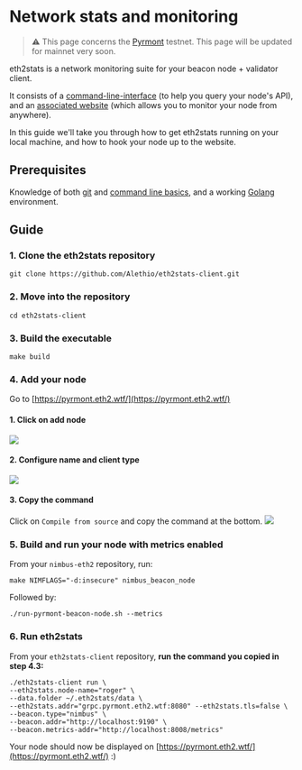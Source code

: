 # Network stats and monitoring

> ⚠️  This page concerns the [Pyrmont](https://pyrmont.launchpad.ethereum.org/) testnet. This page will be updated for mainnet very soon.

eth2stats is a network monitoring suite for your beacon node + validator client.

It consists of a [command-line-interface](https://github.com/Alethio/eth2stats-client) (to help you query your node's API), and an [associated website](https://eth2stats.io/medalla-testnet) (which allows you to monitor your node from anywhere).

In this guide we'll take you through how to get eth2stats running on your local machine, and how to hook your node up to the website.

## Prerequisites

Knowledge of both [git](https://www.learnenough.com/git-tutorial/getting_started) and [command line basics](https://www.learnenough.com/command-line-tutorial/basics), and a working [Golang](https://golang.org/dl/) environment.

## Guide

### 1. Clone the eth2stats repository

```
git clone https://github.com/Alethio/eth2stats-client.git
```

### 2. Move into the repository

```
cd eth2stats-client
```

### 3. Build the executable

```
make build
```

### 4. Add your node

Go to [https://pyrmont.eth2.wtf/](https://pyrmont.eth2.wtf/)


#### 1. Click on add node
![](https://i.imgur.com/1ofuj4E.png)

#### 2. Configure name and client type
![](https://i.imgur.com/iQfwAit.png)

#### 3. Copy the command
Click on `Compile from source` and copy the command at the bottom.
![](https://i.imgur.com/biT5HkJ.png)

### 5. Build and run your node with metrics enabled

From your `nimbus-eth2` repository, run:
```
make NIMFLAGS="-d:insecure" nimbus_beacon_node
```

Followed by:

```
./run-pyrmont-beacon-node.sh --metrics
```

### 6. Run eth2stats

From your `eth2stats-client` repository, **run the command you copied in step 4.3:**
```
./eth2stats-client run \
--eth2stats.node-name="roger" \
--data.folder ~/.eth2stats/data \
--eth2stats.addr="grpc.pyrmont.eth2.wtf:8080" --eth2stats.tls=false \
--beacon.type="nimbus" \
--beacon.addr="http://localhost:9190" \
--beacon.metrics-addr="http://localhost:8008/metrics"
```

Your node should now be displayed on [https://pyrmont.eth2.wtf/](https://pyrmont.eth2.wtf/) :)






